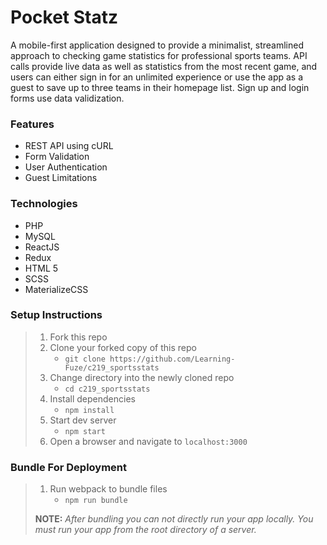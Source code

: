 # Pocket Statz

A mobile-first application designed to provide a minimalist, streamlined approach to checking game statistics for professional sports teams. API calls provide live data as well as statistics from the most recent game, and users can either sign in for an unlimited experience or use the app as a guest to save up to three teams in their homepage list. Sign up and login forms use data validization.

### Features
* REST API using cURL
* Form Validation
* User Authentication
* Guest Limitations

### Technologies
* PHP
* MySQL
* ReactJS
* Redux
* HTML 5
* SCSS
* MaterializeCSS

### Setup Instructions

> 1. Fork this repo
> 1. Clone your forked copy of this repo
>    - `git clone https://github.com/Learning-Fuze/c219_sportsstats`
> 1. Change directory into the newly cloned repo
>    - `cd c219_sportsstats`
> 1. Install dependencies 
>    - `npm install`
> 1. Start dev server
>    - `npm start`
> 1. Open a browser and navigate to `localhost:3000`

### Bundle For Deployment

> 1. Run webpack to bundle files
>    - `npm run bundle`
> 
> **NOTE:** *After bundling you can not directly run your app locally. You must run your app from the root directory of a server.*
